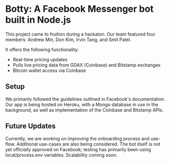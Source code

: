 # Botty: A Facebook Messenger bot built in Node.js

This project came to fruition during a hackaton. Our team featured four members: Andrew Min, Don Kim, Irvin Tang, and Smit Patel.

It offers the following functionality:

* Real-time pricing updates
* Pulls live pricing data from GDAX (Coinbase) and Bitstamp exchanges
* Bitcoin wallet access via Coinbase

## Setup

We primarily followed the guidelines outlined in Facebook's documentation. Our app is being hosted on Heroku, with a Mongo database in use in the background, as well as implementation of the Coinbase and Bitstamp APIs.

## Future Updates

Currently, we are working on improving the onboarding process and use-flow. Additional use-cases are also being considered. The bot itself is not yet officially approved on Facebook; testing has primarily been using local/process.env variables. Scalability coming soon.
